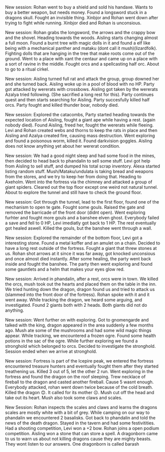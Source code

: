 
New session:
Rohan went to buy a shield and sold his handaxe. Wants to buy a better weapon, but needs money.
Found a longsword stuck in a dragons skull. Fought an invisible thing. Xinbjor and Rohan went down after trying to fight while running. Xinbjor died and Rohan is unconsious.

New session:
Rohan grabs the longsword, the arrows and the crappy bow and the shovel. Heading towards the woods. Aisling starts changing almost a full moon. Found a burnt tree with magic dolls in it and found a elf like being with a mechanical panther and mataku (dont call it mush)(lizardfolk). Fighting dolls that are hanging in the tree that make roots come out of the ground. Went to a place with xant the centaur and came up on a place with a sort of ravine in the middle. Fought orcs and a spellcasting half orc. About to go to a ritual cirkel.

New session:
Aisling turned full rat and attack the group, group downed her and she turned back. Aisling woke up in a pool of blood with no HP. Party got attacked by wererats with crossbows. Aisling got taken by the wererats Azalya tried following. (She sacrified a long rest for this). Party continues quest and then starts searching for Aisling. Party succesfully killed half orcs. Party fought and killed thunder boar, nobody died.

New session:
Explored the catacombs, Party started heading towards the expected location of Aisling, fought a giant ape while having a rest. (again nobody died). Found Aisling, freed her, fought the wererats while fleeing. Levi and Rohan created webs and thorns to keep the rats in place and then  Aisling and Azalya created fire, causing mass destruction. Went exploring and found a poisonous worm, killed it. Found darkvision goggles. Aisling does not know anything yet about her wererat condition.

New session:
We had a good night sleep and had some food in the mines, then decided to head back to phandalin to sell some stuff. Levi got help from Aisling to sell stuff, and dumped his total scrap inventory. Alexa started listing random stuff. Mush/Mataku/undulata is taking bread and weapons from the stores, and we try to keep her from doing that. Heading to Axeholm. Went into the fortress via the chimney and attacked a group of giant spiders. Cleared out the top floor except one weird not natural tunnel. About to explore the tunnel and still have to check the ground floor.

New session:
Got through the tunnel, lead to the first floor, found one of the mechanism to open te gate. Fought some gouls. Raised the gate and removed the barricade of the front door (didnt open). Went exploring furhter and fought more gouls and a banshee elven ghost. Everybody failed a save and fell to 0 HP, Levi imediatly got back to 1 HP. The rest eventually got healed aswell. Killed the gouls, but the banshee went through a wall.

New session:
Explored the remainder of the bottom floor, Levi got a interesting stone. Found a metal koffer and an amulet on a chain. Decided to have a long rest outside of the fortress. Fought a giant that threw stones at us. Rohan shot arrows at it since it was far away, got knocked unconsious and once almost died instantly. After some healing, the party went back inside and fought the banshee. The party then went exploring and found some gauntlets and a helm that makes your eyes glow red.

New session:
Arrived in phandalin, after a rest, orcs were in town. We killed the orcs, mush took out the hearts and placed them on the table in the inn. We tried hunting down the dragon, dragon found us and tried to attack us (slammed into the front door of the fortress). Rohan spoke with it and it went away. While tracking the dragon, we heard some arguing, and investigated. Found 2 giants both with 2 heads. Both giants did not do anything.

New session:
Went further on with exploring. Got to gnomengarde and talked with the king, dragon appeared in the area suddenly a few months ago. Mush ate some of the mushrooms and had some wild magic things appear. While tracking, we encountered a frozen ogre. Found some health potions in the sac of the ogre. While further exploring we found a stronghold which belonged to orcs. Decided to investigate the stronghold. Session ended when we arrive at stronghold.

New session:
Fortress is part of the Icepire peak, we entered the fortress encountered treasure hunters and eventually fought them after they started treathening us. Killed 3 out of 5, let the other 2 run.
Went exploring in the fortress and found the dragon on the roof sleeping. Trew necklace of fireball to the dragon and casted another fireball. Cause 5 wasnt enough. Everybody attacked, rohan went down twice because of the cold breath. Killed the dragon 😊. It called for its mother ☹. Mush cut off the head and take out its heart. Mush also took some claws and scales.

New Session:
Rohan inspects the scales and claws and learns the dragons scales are mostly white with a bit of grey. While camping on our way to phandalin we encountered 2 basalisks. Got back to phandalin and told the news of the death dragon. Stayed in the tavern and had some festivitities. Had a shooting competition, Levi won a +2 bow. Rohan joins a open podium competition. Aisling won a stone that can store a spell. A dragonborn came to us to warn us about not killing dragons cause they are mighty beasts. They wont listen to our answers. One dragonborn is called barash
